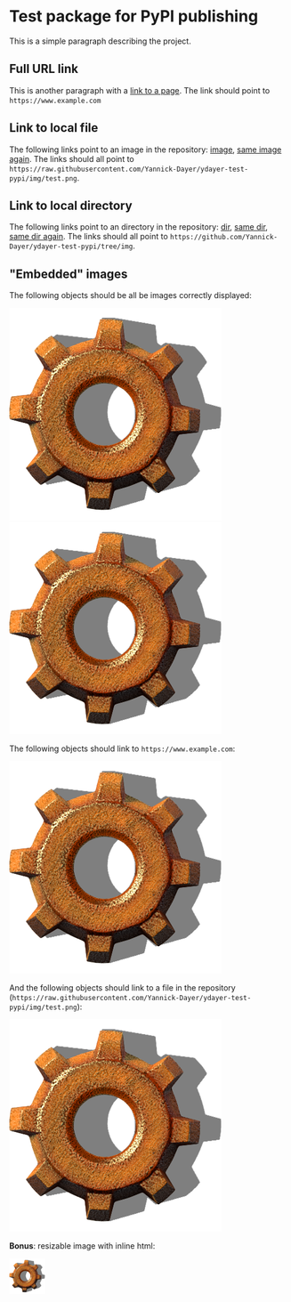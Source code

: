<!-- SPDX-FileCopyrightText: Copyright © Idiap Research Institute <contact@idiap.ch>

SPDX-License-Identifier: MIT -->
# Test package for PyPI publishing

This is a simple paragraph describing the project.

## Full URL link

This is another paragraph with a [link to a page](https://www.example.com).
The link should point to `https://www.example.com`

## Link to local file

The following links point to an image in the repository: [image](img/test.png), [same image again](./img/test.png).
The links should all point to `https://raw.githubusercontent.com/Yannick-Dayer/ydayer-test-pypi/img/test.png`.

## Link to local directory

The following links point to an directory in the repository: [dir](img/), [same dir](./img), [same dir again](./img/).
The links should all point to `https://github.com/Yannick-Dayer/ydayer-test-pypi/tree/img`.

## "Embedded" images

The following objects should be all be images correctly displayed:

![This should be an image| 100x100 ](img/test.png) ![This should be an image](./img/test.png)

The following objects should link to `https://www.example.com`:

[![This should be an image](img/test.png)](https://www.example.com)

And the following objects should link to a file in the repository (`https://raw.githubusercontent.com/Yannick-Dayer/ydayer-test-pypi/img/test.png`):

[![This should be an image](img/test.png)](img/test.png)

**Bonus**: resizable image with inline html:

<img src="img/test.png" height="64">
